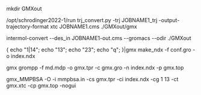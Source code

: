 
mkdir GMXout

/opt/schrodinger2022-1/run trj_convert.py -trj JOBNAME1_trj -output-trajectory-format xtc JOBNAME1.cms ./GMXout/gmx

intermol-convert --des_in JOBNAME1-out.cms --gromacs --odir ./GMXout

{ echo "1|14"; echo "13"; echo "23"; echo "q"; }|gmx make_ndx -f conf.gro -o index.ndx

gmx grompp -f md.mdp -o gmx.tpr -c gmx.gro -n index.ndx -p gmx.top

gmx_MMPBSA -O -i mmpbsa.in -cs gmx.tpr -ci index.ndx -cg 1 13 -ct gmx.xtc -cp gmx.top -nogui
